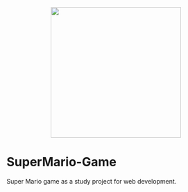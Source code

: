 <div align="center">
    <img src="https://2.bp.blogspot.com/-pCyZ8ryV9js/WC4Xh0Sj8YI/AAAAAAAAfBM/qQH2Inb7IUMKK62yt7mVcitS4huu_oeEQCLcB/s1600/2iqjp15.png" width="300px"/>
</div>

# SuperMario-Game
Super Mario game as a study project for web development.
